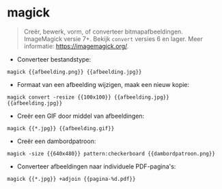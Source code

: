 # magick

> Creër, bewerk, vorm, of converteer bitmapafbeeldingen.
> ImageMagick versie 7+. Bekijk `convert` versies 6 en lager.
> Meer informatie: <https://imagemagick.org/>.
- Converteer bestandstype:

`magick {{afbeelding.png}} {{afbeelding.jpg}}`

- Formaat van een afbeelding wijzigen, maak een nieuw kopie:

`magick convert -resize {{100x100}} {{afbeelding.jpg}} {{afbeelding.jpg}}`

- Creër een GIF door middel van afbeeldingen:

`magick {{*.jpg}} {{afbeelding.gif}}`

- Creër een dambordpatroon:

`magick -size {{640x480}} pattern:checkerboard {{dambordpatroon.png}}`

- Converteer afbeeldingen naar individuele PDF-pagina's:

`magick {{*.jpg}} +adjoin {{pagina-%d.pdf}}`
